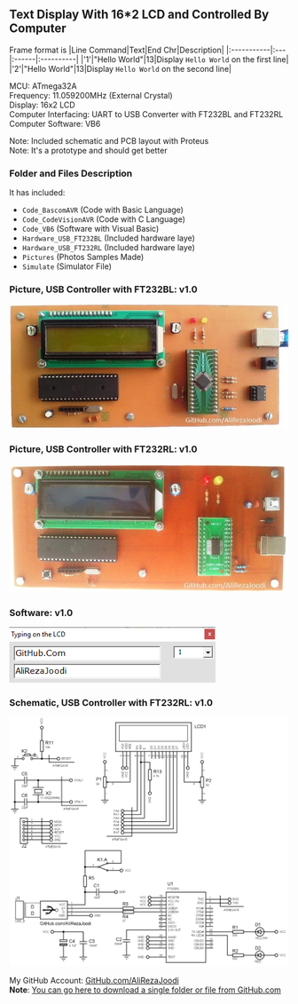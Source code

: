 ## Text Display With 16*2 LCD and Controlled By Computer

Frame format is
|Line Command|Text|End Chr|Description|
|:-----------|:---|:------|:----------|
|'1'|"Hello World"|13|Display `Hello World` on the first line|
|'2'|"Hello World"|13|Display `Hello World` on the second line|
	   
MCU:			ATmega32A  
Frequency:     		11.059200MHz (External Crystal)   
Display:        	16x2 LCD        
Computer Interfacing:	UART to USB Converter with FT232BL and FT232RL 
Computer Software:	VB6	

Note: Included schematic and PCB layout with Proteus  
Note: It's a prototype and should get better

### Folder and Files Description
It has included:
- `Code_BascomAVR` (Code with Basic Language)
- `Code_CodeVisionAVR` (Code with C Language)
- `Code_VB6` (Software with Visual Basic)
- `Hardware_USB_FT232BL` (Included hardware laye)
- `Hardware_USB_FT232RL` (Included hardware laye)
- `Pictures` (Photos Samples Made)
- `Simulate` (Simulator File)

### Picture, USB Controller with FT232BL: v1.0
![](Pictures/USB_FT232BL_v1.0.jpg)

### Picture, USB Controller with FT232RL: v1.0
![](Pictures/USB_FT232RL_v1.0.jpg)

### Software: v1.0
![](Code_VB6/v1.0.png)

### Schematic, USB Controller with FT232RL: v1.0
![](Hardware_FT232RL/v1.0.png)

My GitHub Account: [GitHub.com/AliRezaJoodi](https://github.com/AliRezaJoodi)  
**Note**: [You can go here to download a single folder or file from GitHub.com](https://minhaskamal.github.io/DownGit/#/home)
